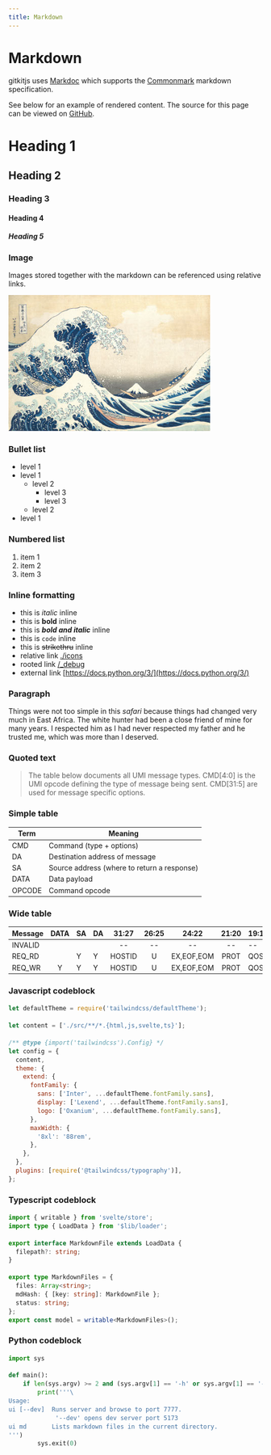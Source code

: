 ```yaml
---
title: Markdown
---
```


# Markdown

gitkitjs uses [Markdoc](https://markdoc.dev/docs/syntax) which supports the [Commonmark](https://commonmark.org/) markdown specification.

See below for an example of rendered content. The source for this page can be viewed on [GitHub](https://github.com/gitkitjs/gitkitjs/blob/main/static/files/guide/markdown.md?plain=1).

# Heading 1
## Heading 2
### Heading 3
#### Heading 4
##### Heading 5

### Image
Images stored together with the markdown can be referenced using relative links.

![The Great Wave off Kanagawa - Hokusai, 1831](images/hokusai.jpg "By Katsushika Hokusai - Metropolitan Museum of Art: entry 45434, Public Domain, https://commons.wikimedia.org/w/index.php?curid=2798407")

### Bullet list
- level 1
- level 1
  - level 2
    - level 3
    - level 3
  - level 2
- level 1

### Numbered list
1. item 1
1. item 2
2. item 3

### Inline formatting
- this is _italic_ inline
- this is **bold** inline
- this is _**bold and italic**_ inline
- this is `code` inline
- this is ~~strikethru~~ inline
- relative link [./icons](./icons)
- rooted link [/_debug](/_debug)
- external link [https://docs.python.org/3/](https://docs.python.org/3/)

### Paragraph
Things were not too simple in this _safari_ because things had changed very much in East Africa. The white hunter had been a close friend of mine for many years. I respected him as I had never respected my father and he trusted me, which was more than I deserved.

### Quoted text
> The table below documents all UMI message types. CMD[4:0] is the UMI opcode defining the type of message being sent. CMD[31:5] are used for message specific options.

### Simple table
| Term        | Meaning    |
|-------------|------------|
| CMD         | Command (type + options)
| DA          | Destination address of message
| SA          | Source address (where to return a response)
| DATA        | Data payload
| OPCODE      | Command opcode


### Wide table
|Message     |DATA|SA|DA|31:27 |26:25|24:22     |21:20|19:16|15:8 |19:16|15:8 |19:16|15:8 |19:16|15:8 |19:16|15:8 |19:16|15:8 |
|------------|:--:|--|--|:----:|:---:|:--------:|:---:|-----|-----|-----|-----|-----|-----|-----|-----|-----|-----|-----|-----|
|INVALID     |    |  |  |--    |--   |--        |--   |--   |--   |--   |--   |--   |--   |--   |--   |--   |--   |--   |--   |
|REQ_RD      |    |Y |Y |HOSTID|U    |EX,EOF,EOM|PROT |QOS  |LEN  |QOS  |LEN  |QOS  |LEN  |QOS  |LEN  |QOS  |LEN  |QOS  |LEN  |
|REQ_WR      |Y   |Y |Y |HOSTID|U    |EX,EOF,EOM|PROT |QOS  |LEN  |QOS  |LEN  |QOS  |LEN  |QOS  |LEN  |QOS  |LEN  |QOS  |LEN  |

### Javascript codeblock
```js
let defaultTheme = require('tailwindcss/defaultTheme');

let content = ['./src/**/*.{html,js,svelte,ts}'];

/** @type {import('tailwindcss').Config} */
let config = {
  content,
  theme: {
    extend: {
      fontFamily: {
        sans: ['Inter', ...defaultTheme.fontFamily.sans],
        display: ['Lexend', ...defaultTheme.fontFamily.sans],
        logo: ['Oxanium', ...defaultTheme.fontFamily.sans],
      },
      maxWidth: {
        '8xl': '88rem',
      },
    },
  },
  plugins: [require('@tailwindcss/typography')],
};
```

### Typescript codeblock
```ts
import { writable } from 'svelte/store';
import type { LoadData } from '$lib/loader';

export interface MarkdownFile extends LoadData {
  filepath?: string;
}

export type MarkdownFiles = {
  files: Array<string>;
  mdHash: { [key: string]: MarkdownFile };
  status: string;
};
export const model = writable<MarkdownFiles>();
```

### Python codeblock
```py
import sys

def main():
    if len(sys.argv) >= 2 and (sys.argv[1] == '-h' or sys.argv[1] == '--help'):
        print('''\
Usage:
ui [--dev]  Runs server and browse to port 7777.
             '--dev' opens dev server port 5173
ui md       Lists markdown files in the current directory.
''')
        sys.exit(0)
```
